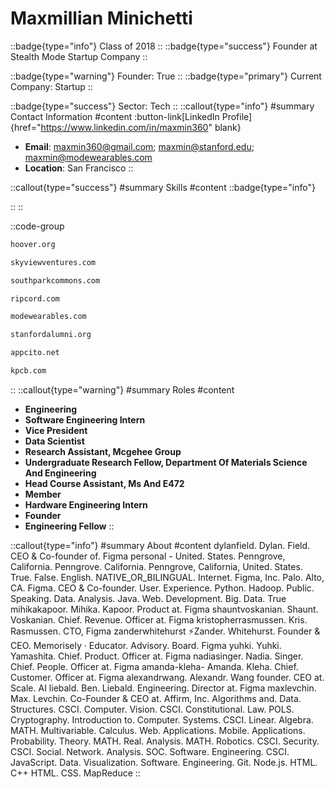 # Maxmillian Minichetti
::badge{type="info"}
Class of 2018
::
::badge{type="success"}
Founder at Stealth Mode Startup Company
::

::badge{type="warning"}
Founder: True
::
::badge{type="primary"}
Current Company: Startup
::

::badge{type="success"}
Sector: Tech
::
::callout{type="info"}
#summary
Contact Information
#content
:button-link[LinkedIn Profile]{href="https://www.linkedin.com/in/maxmin360" blank}
- **Email**: maxmin360@gmail.com; maxmin@stanford.edu; maxmin@modewearables.com
- **Location**: San Francisco
::

::callout{type="success"}
#summary
Skills
#content
::badge{type="info"}

::
::

::code-group
```bash [Hoover Institution at Stanford University]
hoover.org
```
```bash [Skyview Ventures]
skyviewventures.com
```
```bash [South Park Commons]
southparkcommons.com
```
```bash [Ripcord]
ripcord.com
```
```bash [Modewearables]
modewearables.com
```
```bash [Standford Alumni]
stanfordalumni.org
```
```bash [Stealth Mode Startup Company]
appcito.net
```
```bash [Kleiner Perkins Caufield & Byers]
kpcb.com
```
::
::callout{type="warning"}
#summary
Roles
#content
- **Engineering**
- **Software Engineering Intern**
- **Vice President**
- **Data Scientist**
- **Research Assistant, Mcgehee Group**
- **Undergraduate Research Fellow, Department Of Materials Science And Engineering**
- **Head Course Assistant, Ms And E472**
- **Member**
- **Hardware Engineering Intern**
- **Founder**
- **Engineering Fellow**
::

::callout{type="info"}
#summary
About
#content
dylanfield. Dylan. Field. CEO & Co-founder of. Figma personal - United. States. Penngrove, California. Penngrove. California. Penngrove, California, United. States. True. False. English. NATIVE_OR_BILINGUAL. Internet. Figma, Inc. Palo. Alto, CA. Figma. CEO & Co-founder. User. Experience. Python. Hadoop. Public. Speaking. Data. Analysis. Java. Web. Development. Big. Data. True mihikakapoor. Mihika. Kapoor. Product at. Figma shauntvoskanian. Shaunt. Voskanian. Chief. Revenue. Officer at. Figma kristopherrasmussen. Kris. Rasmussen. CTO, Figma zanderwhitehurst ⚡️Zander. Whitehurst. Founder & CEO. Memorisely · Educator. Advisory. Board. Figma yuhki. Yuhki. Yamashita. Chief. Product. Officer at. Figma nadiasinger. Nadia. Singer. Chief. People. Officer at. Figma amanda-kleha- Amanda. Kleha. Chief. Customer. Officer at. Figma alexandrwang. Alexandr. Wang founder. CEO at. Scale. AI liebald. Ben. Liebald. Engineering. Director at. Figma maxlevchin. Max. Levchin. Co-Founder & CEO at. Affirm, Inc. Algorithms and. Data. Structures. CSCI. Computer. Vision. CSCI. Constitutional. Law. POLS. Cryptography. Introduction to. Computer. Systems. CSCI. Linear. Algebra. MATH. Multivariable. Calculus. Web. Applications. Mobile. Applications. Probability. Theory. MATH. Real. Analysis. MATH. Robotics. CSCI. Security. CSCI. Social. Network. Analysis. SOC. Software. Engineering. CSCI. JavaScript. Data. Visualization. Software. Engineering. Git. Node.js. HTML. C++ HTML. CSS. MapReduce
::
